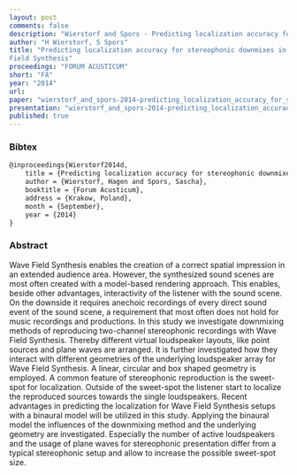 ```yaml
---
layout: post
comments: false
description: "Wierstorf and Spors - Predicting localization accuracy for stereophonic downmixes in Wave Field Synthesis"
author: "H Wierstorf, S Spors"
title: "Predicting localization accuracy for stereophonic downmixes in Wave
Field Synthesis"
proceedings: "FORUM ACUSTICUM"
short: "FA"
year: "2014"
url: 
paper: "wierstorf_and_spors-2014-predicting_localization_accuracy_for_stereophonic_downmixes_in_wave_field_synthesis.pdf"
presentation: "wierstorf_and_spors-2014-predicting_localization_accuracy_for_stereophonic_downmixes_in_wave_field_synthesis-presentation.pdf"
published: true
---
```


### Bibtex

```latex
@inproceedings{Wierstorf2014d,
    title = {Predicting localization accuracy for stereophonic downmixes in Wave Field Synthesis},
    author = {Wierstorf, Hagen and Spors, Sascha},
    booktitle = {Forum Acusticum},
    address = {Krakow, Poland},
    month = {September},
    year = {2014}
}
```

### Abstract

Wave Field Synthesis enables the creation of a correct spatial impression
in an extended audience area. However, the synthesized sound scenes are most
often created with a model-based rendering approach. This enables, beside other
advantages, interactivity of the listener with the sound scene. On the downside
it requires anechoic recordings of every direct sound event of the sound scene,
a requirement that most often does not hold for music recordings and
productions.
In this study we investigate downmixing methods of reproducing two-channel
stereophonic recordings with Wave Field Synthesis. Thereby different virtual
loudspeaker layouts, like point sources and plane waves are arranged. It is
further investigated how they interact with different geometries of the
underlying loudspeaker array for Wave Field Synthesis. A linear, circular and
box shaped geometry is employed.
A common feature of stereophonic reproduction is the sweet-spot for
localization. Outside of the sweet-spot the listener start to localize the
reproduced sources towards the single loudspeakers. Recent advantages in
predicting the localization for Wave Field Synthesis setups with a binaural
model will be utilized in this study. Applying the binaural model the influences
of the downmixing method and the underlying geometry are investigated.
Especially the number of active loudspeakers and the usage of plane waves for
stereophonic presentation differ from a typical stereophonic setup and allow
to increase the possible sweet-spot size.

